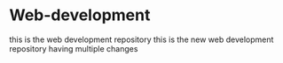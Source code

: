 # Web-development
this is the web development repository
this is the new web development repository having multiple changes
